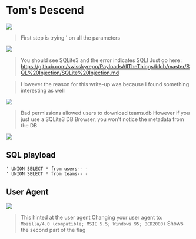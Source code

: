 # Tom's Descend
![](https://i.imgur.com/iaW88Jt.png)
> First step is trying ' on all the parameters

![](https://i.imgur.com/Cnk3Oij.png)
>You should see SQLite3 and the error indicates SQLI
>Just go here :
>https://github.com/swisskyrepo/PayloadsAllTheThings/blob/master/SQL%20Injection/SQLite%20Injection.md

> However the reason for this write-up was because I found something interesting as well

![](https://i.imgur.com/CEKb6Wh.png)

> Bad permissions allowed users to download teams.db
> However if you just use a SQLite3 DB Browser, you won't notice the metadata from the DB

![](https://i.imgur.com/p9pCo4H.png)

## SQL playload
```
' UNION SELECT * from users-- -
' UNION SELECT * from teams-- -
```

## User Agent
![](https://i.imgur.com/j2zxPtT.png)
> This hinted at the user agent
> Changing your user agent to:
```Mozilla/4.0 (compatible; MSIE 5.5; Windows 95; BCD2000)```
> Shows the second part of the flag